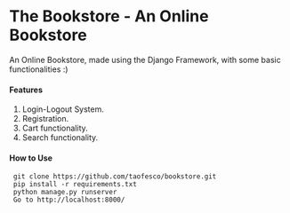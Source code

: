 # The Bookstore - An Online Bookstore

An Online Bookstore, made using the Django Framework, with some basic functionalities :)

#### Features

1. Login-Logout System.
2. Registration.
3. Cart functionality.
4. Search functionality.

#### How to Use

     git clone https://github.com/taofesco/bookstore.git
     pip install -r requirements.txt
     python manage.py runserver
     Go to http://localhost:8000/
